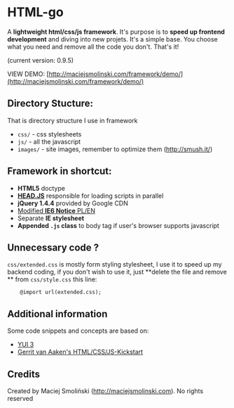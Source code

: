 # HTML-go

A **lightweight html/css/js framework**.
It's purpose is to **speed up frontend development** and diving into new projets. 
It's a simple base. You choose what you need and remove all the code you don't. That's it!

(current version: 0.9.5)

VIEW DEMO: [http://maciejsmolinski.com/framework/demo/](http://maciejsmolinski.com/framework/demo/)

## Directory Stucture:

That is directory structure I use in framework

* `css/` - css stylesheets
* `js/` - all the javascript
* `images/` - site images, remember to optimize them (<http://smush.it/>)

## Framework in shortcut:

* **HTML5** doctype
* [**HEAD.JS**](http://headjs.com) responsible for loading scripts in parallel
* **jQuery 1.4.4** provided by Google CDN
* [Modified **IE6 Notice** PL/EN](http://shapeshed.github.com/ie6-notice/)
* Separate **IE stylesheet**
* **Appended `.js` class** to body tag if user's browser supports javascript

## Unnecessary code ?

`css/extended.css` is mostly form styling stylesheet, I use it to speed up my backend coding, if you don't wish to use it, just **delete the file and remove ** from `css/style.css` this line:

		@import url(extended.css);

## Additional information

Some code snippets and concepts are based on:

* [YUI 3](http://developer.yahoo.com/yui/3/)
* [Gerrit van Aaken's HTML/CSS/JS-Kickstart](http://praegnanz.de/weblog/htmlcssjs-kickstart)

## Credits

Created by Maciej Smoliński (<http://maciejsmolinski.com>). No rights reserved